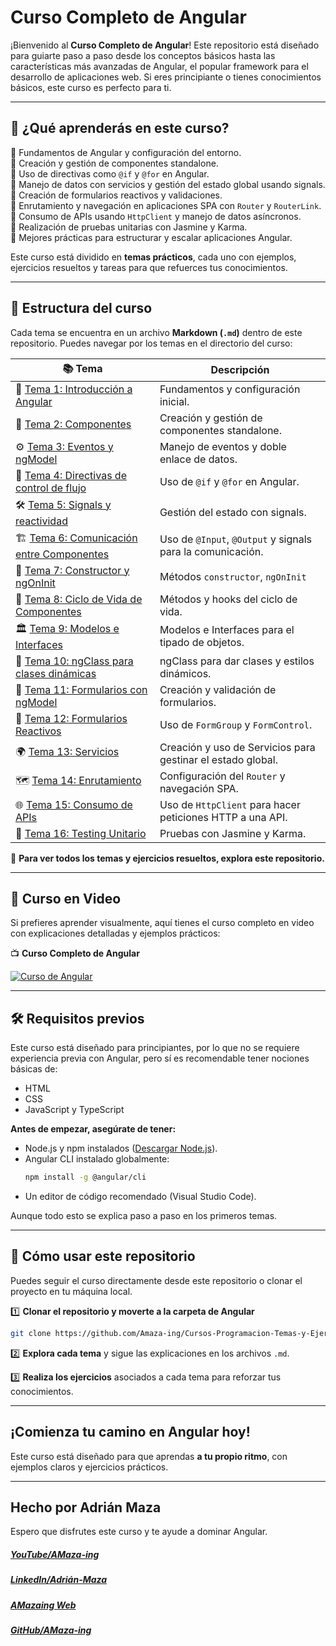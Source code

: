 # **Curso Completo de Angular**

¡Bienvenido al **Curso Completo de Angular**! Este repositorio está diseñado para guiarte paso a paso desde los conceptos básicos hasta las características más avanzadas de Angular, el popular framework para el desarrollo de aplicaciones web. Si eres principiante o tienes conocimientos básicos, este curso es perfecto para ti.

---

## 📌 **¿Qué aprenderás en este curso?**

🔹 Fundamentos de Angular y configuración del entorno.<br>
🔹 Creación y gestión de componentes standalone.<br>
🔹 Uso de directivas como `@if` y `@for` en Angular.<br>
🔹 Manejo de datos con servicios y gestión del estado global usando signals.<br>
🔹 Creación de formularios reactivos y validaciones.<br>
🔹 Enrutamiento y navegación en aplicaciones SPA con `Router` y `RouterLink`.<br>
🔹 Consumo de APIs usando `HttpClient` y manejo de datos asíncronos.<br>
🔹 Realización de pruebas unitarias con Jasmine y Karma.<br>
🔹 Mejores prácticas para estructurar y escalar aplicaciones Angular.

Este curso está dividido en **temas prácticos**, cada uno con ejemplos, ejercicios resueltos y tareas para que refuerces tus conocimientos.

---

## 📂 **Estructura del curso**

Cada tema se encuentra en un archivo **Markdown (`.md`)** dentro de este repositorio. Puedes navegar por los temas en el directorio del curso:

| 📚 Tema                                                                           | Descripción                                                 |
| --------------------------------------------------------------------------------- | ----------------------------------------------------------- |
| 🚀 [Tema 1: Introducción a Angular](Temas/Angular-01-Introducción.md)             | Fundamentos y configuración inicial.                        |
| 🧩 [Tema 2: Componentes](Temas/Angular-02-Componentes.md)                         | Creación y gestión de componentes standalone.               |
| ⚙️ [Tema 3: Eventos y ngModel](Temas/Angular-03-eventos-y-ngModel.md)             | Manejo de eventos y doble enlace de datos.                  |
| 🔄 [Tema 4: Directivas de control de flujo](Temas/Angular-04-Control-de-Flujo.md) | Uso de `@if` y `@for` en Angular.                           |
| 🛠️ [Tema 5: Signals y reactividad](Temas/Angular-05-Signals.md)                   | Gestión del estado con signals.                             |
| 🏗️ [Tema 6: Comunicación entre Componentes](Temas/Angular-06-Input-Output.md)     | Uso de `@Input`, `@Output` y signals para la comunicación.  |
| 🏁 [Tema 7: Constructor y ngOnInit](Temas/Angular-07-Constructor-ngOnInit.md)     | Métodos `constructor`, `ngOnInit`                           |
| 🔄 [Tema 8: Ciclo de Vida de Componentes](Temas/Angular-08-Ciclo-de-Vida.md)      | Métodos y hooks del ciclo de vida.                          |
| 🏛 [Tema 9: Modelos e Interfaces](Temas/Angular-09-Modelos-e-Interfaces.md)        | Modelos e Interfaces para el tipado de objetos.             |
| 🌈 [Tema 10: ngClass para clases dinámicas](Temas/Angular-10-ngClass.md)          | ngClass para dar clases y estilos dinámicos.                |
| 📝 [Tema 11: Formularios con ngModel](Temas/Angular-11-Formularios-ngModel.md)    | Creación y validación de formularios.                       |
| 🧮 [Tema 12: Formularios Reactivos](Temas/Angular-12-Formularios-Reactivos.md)    | Uso de `FormGroup` y `FormControl`.                         |
| 🌍 [Tema 13: Servicios](Temas/Angular-13-Servicios.md)                            | Creación y uso de Servicios para gestinar el estado global. |
| 🗺️ [Tema 14: Enrutamiento](Temas/Angular-14-Router.md)                            | Configuración del `Router` y navegación SPA.                |
| 🌐 [Tema 15: Consumo de APIs](Temas/Angular-15-Peticiones-a-una-API.md)           | Uso de `HttpClient` para hacer peticiones HTTP a una API.   |
| 🧪 [Tema 16: Testing Unitario](Temas/Angular-16-Testing.md)                       | Pruebas con Jasmine y Karma.                                |

📌 **Para ver todos los temas y ejercicios resueltos, explora este repositorio.**

---

## 🎥 **Curso en Video**

Si prefieres aprender visualmente, aquí tienes el curso completo en video con explicaciones detalladas y ejemplos prácticos:

📺 **Curso Completo de Angular**

[![Curso de Angular](https://img.youtube.com/vi/l8oOg5CiNO8/0.jpg)](https://www.youtube.com/watch?v=l8oOg5CiNO8&list=PLzA2VyZwsq_9pAerklFF1vWe8lnWw03le)

---

## 🛠️ **Requisitos previos**

Este curso está diseñado para principiantes, por lo que no se requiere experiencia previa con Angular, pero sí es recomendable tener nociones básicas de:

- HTML
- CSS
- JavaScript y TypeScript

**Antes de empezar, asegúrate de tener:**

- Node.js y npm instalados ([Descargar Node.js](https://nodejs.org/)).
- Angular CLI instalado globalmente:
  ```bash
  npm install -g @angular/cli
  ```
- Un editor de código recomendado (Visual Studio Code).

Aunque todo esto se explica paso a paso en los primeros temas.

---

## 📌 **Cómo usar este repositorio**

Puedes seguir el curso directamente desde este repositorio o clonar el proyecto en tu máquina local.

1️⃣ **Clonar el repositorio y moverte a la carpeta de Angular**

```bash
git clone https://github.com/Amaza-ing/Cursos-Programacion-Temas-y-Ejercicios/
```

2️⃣ **Explora cada tema** y sigue las explicaciones en los archivos `.md`.

3️⃣ **Realiza los ejercicios** asociados a cada tema para reforzar tus conocimientos.

---

## **¡Comienza tu camino en Angular hoy!**

Este curso está diseñado para que aprendas **a tu propio ritmo**, con ejemplos claros y ejercicios prácticos.

---

## Hecho por Adrián Maza

Espero que disfrutes este curso y te ayude a dominar Angular.

<div>
  <h5>
    <a href="https://www.youtube.com/@AMaza-Ing" target="_blank">
      YouTube/AMaza-ing
    </a>
  </h5>
  <h5>
    <a
      href="https://www.linkedin.com/in/adrian-maza-vazquez/"
      target="_blank"
    >
      LinkedIn/Adrián-Maza
    </a>
  </h5>
  <h5>
    <a href="https://www.amaza-ing.com/" target="_blank">
      AMazaing Web
    </a>
  </h5>
  <h5>
    <a href="https://github.com/Amaza-ing" target="_blank">
      GitHub/AMaza-ing
    </a>
  </h5>
</div>
